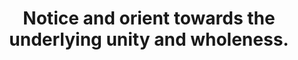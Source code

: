 ---
title: Notice and orient towards the underlying unity and wholeness.
tags: experience nondual
nondualthewhole: true
nondualthewholeorder: 2
fwc: true
fwcorder: 3
---